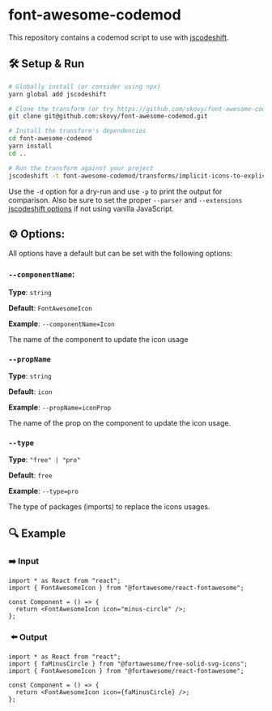# font-awesome-codemod

This repository contains a codemod script to use with [jscodeshift](https://github.com/facebook/jscodeshift).

## :hammer_and_wrench: Setup & Run

```sh
# Globally install (or consider using npx)
yarn global add jscodeshift

# Clone the transform (or try https://github.com/skovy/font-awesome-codemod)
git clone git@github.com:skovy/font-awesome-codemod.git

# Install the transform's dependencies
cd font-awesome-codemod
yarn install
cd ..

# Run the transform against your project
jscodeshift -t font-awesome-codemod/transforms/implicit-icons-to-explicit-imports.ts <file>
```

Use the `-d` option for a dry-run and use `-p` to print the output for comparison. Also be sure to set the proper `--parser` and `--extensions` [jscodeshift options](https://github.com/facebook/jscodeshift#usage-cli) if not using vanilla JavaScript.

## :gear: Options:

All options have a default but can be set with the following options:

### `--componentName`:

**Type**: `string`

**Default**: `FontAwesomeIcon`

**Example**: `--componentName=Icon`

The name of the component to update the icon usage

### `--propName`

**Type**: `string`

**Default**: `icon`

**Example**: `--propName=iconProp`

The name of the prop on the component to update the icon usage.

### `--type`

**Type**: `"free" | "pro"`

**Default**: `free`

**Example**: `--type=pro`

The type of packages (imports) to replace the icons usages.

## :mag: Example

### :arrow_right: Input

```tsx
import * as React from "react";
import { FontAwesomeIcon } from "@fortawesome/react-fontawesome";

const Component = () => {
  return <FontAwesomeIcon icon="minus-circle" />;
};
```

### ️ :arrow_left: Output

```tsx
import * as React from "react";
import { faMinusCircle } from "@fortawesome/free-solid-svg-icons";
import { FontAwesomeIcon } from "@fortawesome/react-fontawesome";

const Component = () => {
  return <FontAwesomeIcon icon={faMinusCircle} />;
};
```
